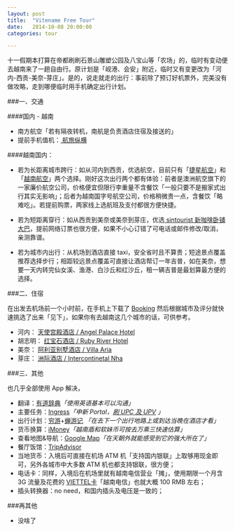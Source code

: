 ```yaml
---
layout: post
title:  "Vitename Free Tour"
date:   2014-10-08 20:00:00
categories: tour

---
```



十一假期本打算在帝都刷刷石景山雕塑公园及八宝山等「农场」的，临时有变动便去越南来了一趟自由行。原计划是「岘港、会安」附近，临时又有变更改为「河内-西贡-美奈-芽庄」。是的，说走就走的出行：事前除了预订好机票外，完美没有做攻略，走到哪便临时用手机确定出行计划。

###一、交通

####国内 - 越南

- 南方航空「若有隔夜转机，南航是负责酒店住宿及接送的」
- 提前手机值机：<a href="https://itunes.apple.com/us/app/hang-lu-zong-hengpro-guan/id768160271?mt=8" target="_blank"> 航旅纵横</a>


####越南国内：
   
   - 若为长距离城市跨行：如从河内到西贡，优选航空，目前只有「<a href="http://www.jetstar.com/cn/zh/home" target="_blank">捷星航空</a>」和「<a href="http://www.vietnamairlines.com/wps/portal/cn/site/home?lang=cn&country=china&country_code=CN">越南航空</a>」两个选择。刚好这次出行两个都有体验：前者是澳洲航空旗下的一家廉价航空公司，价格便宜但限行李重量不含餐饮「一般只要不是搬家式出行其实无影响」；后者为越南国字号航空公司，价格稍微贵一点，含餐饮「略难吃」。若提前购票，两家线上选航班及支付都很方便快捷。
   
   - 若为短距离穿行：如从西贡到美奈或美奈到芽庄，优选<a href="https://www.thesinhtourist.vn/" target="_blank"> sintourist 新咖啡卧铺大巴</a>，提前网络订票也很方便，如果不小心订错了可电话或邮件修改/取消，亲测靠谱。
   
   - 若为城市内出行：从机场到酒店直接 taxi，安全省时且不算贵；短途景点覆盖推荐选择步行；相距较远景点覆盖可直接让酒店帮订一年吉普，如在美奈，想要一天内转完仙女溪、渔港、白沙丘和红沙丘，租一辆吉普是最划算最方便的选择。
   
###二、住宿

在出发去机场前一个小时前，在手机上下载了 <a href="http://www.booking.com/" target="_blank">Booking</a> 然后根据城市及评分就快速挑选了出来「见下」，如果你有去越南这几个城市的话，可供参考。

- 河内：  <a href="http://www.booking.com/hotel/vn/angel-palace.html" target="_blank">天使宫殿酒店 / Angel Palace Hotel</a>
- 胡志明： <a href="http://www.booking.com/hotel/vn/ruby-river-hotel.html" target="_blank">红宝石酒店 /  Ruby River Hotel</a>
- 美奈：   <a href="http://www.booking.com/hotel/vn/villa-aria-muine.html" target="_blank">阿利亚别墅酒店 /  Villa Aria</a>
- 芽庄：   <a href="http://www.booking.com/hotel/vn/intercontinental-nha-trang.html" target="_blank">洲际酒店 /  Intercontinetal Nha</a>

###三、其他

也几乎全部使用 App 解决，

- 翻译：<a href="https://itunes.apple.com/us/app/you-dao-ci-dian-ben-zeng-qiang/id353115739?mt=8" target="_blank">有道辞典</a>*「使用英语基本可以沟通」*
- 主要任务：<a href="https://itunes.apple.com/us/app/ingress/id576505181?mt=8" target="_blank">Ingress</a>*「申新 Portal，<a href="http://ingresss.qiniudn.com/Hanoi-Church.jpg" target="_blank">刷 UPC 及 UPV</a> 」*
- 出行计划：<a href="https://itunes.apple.com/cn/app/qiong-you-chu-jing-lu-xing/id563467866?mt=8" target="_blank">穷游</a>+<a href="https://itunes.apple.com/cn/app/id559653959?mt=8" target="_blank">蝉游记</a> *「在去下一个出行地路上或到达当晚在酒店才看」*
- 货币换算：<a href="https://itunes.apple.com/cn/app/imoney-quan-qiu-hui-lu-zhuan/id389793068" target="_blank">iMoney</a>*「越南盾和软妹币可按去万乘三快速估算」*
- 查看地图&导航：<a href="https://itunes.apple.com/us/app/google-maps/id585027354?mt=8" target="_blank">Google Map</a>*「在天朝外就能感受到它的强大所在了」*
- 餐厅饭馆：<a href="https://itunes.apple.com/us/app/tripadvisor-hotels-flights/id284876795?mt=8" target="_blank">TripAdvisor</a> 
- 当地货币：入境后可直接在机场 ATM 机「支持国内银联」上取够用现金即可，另外各城市中大多数 ATM 机也都支持银联，很方便；
- 电话卡：同样，入境后在机场里就有越南电信营业「摊」，使用期限一个月含 3G 流量及花费的 <a href="http://ingresss.qiniudn.com/Hanoi-Airport.jpg" target="_blank">VIETTEL卡</a>「越南电信」也就大概 100 RMB 左右；
- 插头转换器：no need，和国内插头及电压是一致的；

###再其他

- 没啥了

